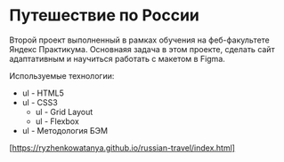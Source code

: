 # Путешествие по России   

Второй проект выполненный в рамках обучения на феб-факультете Яндекс Практикума.
Основнаяя задача в этом проекте, сделать сайт адаптативным и научиться работать с макетом в Figma.

Используемые технологии:
+ ul - HTML5 
+ ul - CSS3  
  + ul - Grid Layout
  + ul - Flexbox  
+ ul - Методология БЭМ

[https://ryzhenkowatanya.github.io/russian-travel/index.html]
